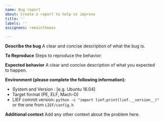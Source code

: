 ```yaml
---
name: Bug report
about: Create a report to help us improve
title: ''
labels: ''
assignees: romainthomas

---
```


**Describe the bug**
A clear and concise description of what the bug is.

**To Reproduce**
Steps to reproduce the behavior:

**Expected behavior**
A clear and concise description of what you expected to happen.

**Environment (please complete the following information):**
 - System and Version : [e.g. Ubuntu 16.04]
 - Target format (PE, ELF, Mach-O)
 - LIEF commit version: ``python -c "import lief;print(lief.__version__)"`` or the one from ``LIEF/config.h``

**Additional context**
Add any other context about the problem here.
